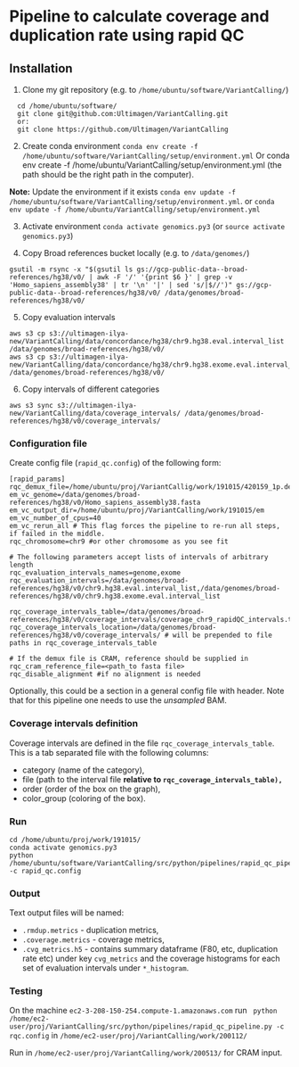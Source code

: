 # Pipeline to calculate coverage and duplication rate using rapid QC

## Installation
1. Clone my git repository (e.g. to `/home/ubuntu/software/VariantCalling/`)
```
  cd /home/ubuntu/software/
  git clone git@github.com:Ultimagen/VariantCalling.git
  or:
  git clone https://github.com/Ultimagen/VariantCalling
```
2. Create conda environment
`conda env create -f /home/ubuntu/software/VariantCalling/setup/environment.yml`
Or
conda env create -f /home/ubuntu/VariantCalling/setup/environment.yml
(the path should be the right path in the computer).

**Note:** Update the environment if it exists 
`conda env update -f /home/ubuntu/software/VariantCalling/setup/environment.yml`. 
or 
`conda env update -f /home/ubuntu/VariantCalling/setup/environment.yml`

3. Activate environment 
`conda activate genomics.py3` 
(or `source activate genomics.py3`)

4. Copy Broad references bucket locally (e.g. to `/data/genomes/`)

`gsutil -m rsync -x "$(gsutil ls gs://gcp-public-data--broad-references/hg38/v0/ | awk -F '/' '{print $6 }' | grep -v 'Homo_sapiens_assembly38' | tr '\n' '|' | sed 's/|$//')" gs://gcp-public-data--broad-references/hg38/v0/ /data/genomes/broad-references/hg38/v0/`

5. Copy evaluation intervals
```
aws s3 cp s3://ultimagen-ilya-new/VariantCalling/data/concordance/hg38/chr9.hg38.eval.interval_list /data/genomes/broad-references/hg38/v0/
aws s3 cp s3://ultimagen-ilya-new/VariantCalling/data/concordance/hg38/chr9.hg38.exome.eval.interval_list /data/genomes/broad-references/hg38/v0/
```

6. Copy intervals of different categories

```
aws s3 sync s3://ultimagen-ilya-new/VariantCalling/data/coverage_intervals/ /data/genomes/broad-references/hg38/v0/coverage_intervals/
```

### Configuration file

Create config file (`rapid_qc.config`) of the following form: 

```
[rapid_params]
rqc_demux_file=/home/ubuntu/proj/VariantCallig/work/191015/420159_1p.demux.bam 
em_vc_genome=/data/genomes/broad-references/hg38/v0/Homo_sapiens_assembly38.fasta
em_vc_output_dir=/home/ubuntu/proj/VariantCalling/work/191015/em
em_vc_number_of_cpus=40
em_vc_rerun_all # This flag forces the pipeline to re-run all steps, if failed in the middle. 
rqc_chromosome=chr9 #or other chromosome as you see fit

# The following parameters accept lists of intervals of arbitrary length
rqc_evaluation_intervals_names=genome,exome
rqc_evaluation_intervals=/data/genomes/broad-references/hg38/v0/chr9.hg38.eval.interval_list,/data/genomes/broad-references/hg38/v0/chr9.hg38.exome.eval.interval_list

rqc_coverage_intervals_table=/data/genomes/broad-references/hg38/v0/coverage_intervals/coverage_chr9_rapidQC_intervals.tsv
rqc_coverage_intervals_location=/data/genomes/broad-references/hg38/v0/coverage_intervals/ # will be prepended to file paths in rqc_coverage_intervals_table

# If the demux file is CRAM, reference should be supplied in 
rqc_cram_reference_file=<path_to fasta file>
rqc_disable_alignment #if no alignment is needed

```

Optionally, this could be a section in a general config file with header. Note that for this pipeline one needs to use the _unsampled_ BAM. 

### Coverage intervals definition

Coverage intervals are defined in the file `rqc_coverage_intervals_table`. This is a tab separated file with the following columns: 

* category (name of the category), 
* file (path to the interval file **relative to `rqc_coverage_intervals_table),`**
* order (order of the box on the graph), 
* color_group (coloring of the box). 


### Run
```
cd /home/ubuntu/proj/work/191015/
conda activate genomics.py3
python /home/ubuntu/software/VariantCalling/src/python/pipelines/rapid_qc_pipeline.py -c rapid_qc.config
```

### Output
Text output files will be named: 
 - `.rmdup.metrics` - duplication metrics,
 - `.coverage.metrics` - coverage metrics,
 - `.cvg_metrics.h5` - contains summary dataframe (F80, etc, duplication rate etc) under key `cvg_metrics` and the coverage histograms for each set of evaluation intervals under `*_histogram`.

### Testing 
On the machine `ec2-3-208-150-254.compute-1.amazonaws.com` run ` python /home/ec2-user/proj/VariantCalling/src/python/pipelines/rapid_qc_pipeline.py -c rqc.config` in `/home/ec2-user/proj/VariantCalling/work/200112/`

Run in `/home/ec2-user/proj/VariantCalling/work/200513/` for CRAM input.

